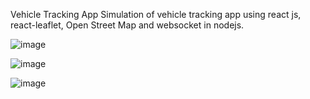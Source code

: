 Vehicle Tracking App 
Simulation of vehicle tracking app using react js, react-leaflet, Open Street Map and websocket in nodejs.

![image](https://github.com/user-attachments/assets/3c65e482-327c-45b3-bcd6-6ce1901e12ba)

![image](https://github.com/user-attachments/assets/4a30a645-daa9-40d2-bbc0-6419f5245611)

![image](https://github.com/user-attachments/assets/66c5e31f-9ad5-41a3-8c6f-216ed900f8cb)

